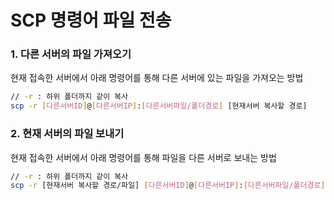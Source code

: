 # SCP 명령어 파일 전송

### 1. 다른 서버의 파일 가져오기

현재 접속한 서버에서 아래 명령어를 통해 다른 서버에 있는 파일을 가져오는 방법

```bash
// -r : 하위 폴더까지 같이 복사  
scp -r [다른서버ID]@[다른서버IP]:[다른서버파일/폴더경로] [현재서버 복사할 경로]
```

### 2. 현재 서버의 파일 보내기

현재 접속한 서버에서 아래 명령어를 통해 파일을 다른 서버로 보내는 방법

```bash
// -r : 하위 폴더까지 같이 복사  
scp -r [현재서버 복사할 경로/파일] [다른서버ID]@[다른서버IP]:[다른서버파일/폴더경로]
```